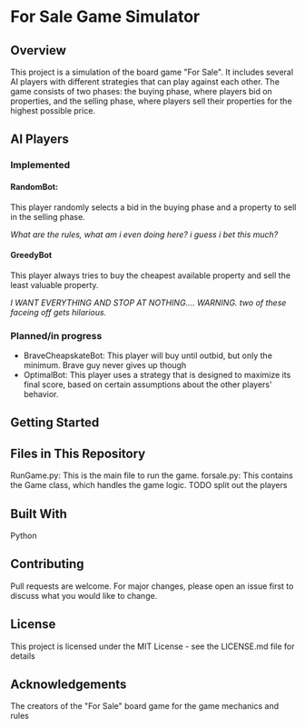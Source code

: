 # For Sale Game Simulator

## Overview
This project is a simulation of the board game "For Sale". It includes several AI players with different strategies that can play against each other. The game consists of two phases: the buying phase, where players bid on properties, and the selling phase, where players sell their properties for the highest possible price.

## AI Players
### Implemented
#### RandomBot: 
  This player randomly selects a bid in the buying phase and a property to sell in the selling phase.<br>
  
*What are the rules, what am i even doing here? i guess i bet this much?*

#### GreedyBot
This player always tries to buy the cheapest available property and sell the least 
valuable property. <br>

*I WANT EVERYTHING AND STOP AT NOTHING.... WARNING. two of these faceing off gets hilarious.*


### Planned/in progress
- BraveCheapskateBot: This player will buy until outbid, but only the minimum. Brave guy never gives up though
- OptimalBot: This player uses a strategy that is designed to maximize its final score, based on certain assumptions about the other players' behavior.

## Getting Started


## Files in This Repository
RunGame.py: This is the main file to run the game.
forsale.py: This contains the Game class, which handles the game logic. TODO split out the players

## Built With
Python

## Contributing
Pull requests are welcome. For major changes, please open an issue first to discuss what you would like to change.

## License
This project is licensed under the MIT License - see the LICENSE.md file for details

## Acknowledgements
The creators of the "For Sale" board game for the game mechanics and rules
